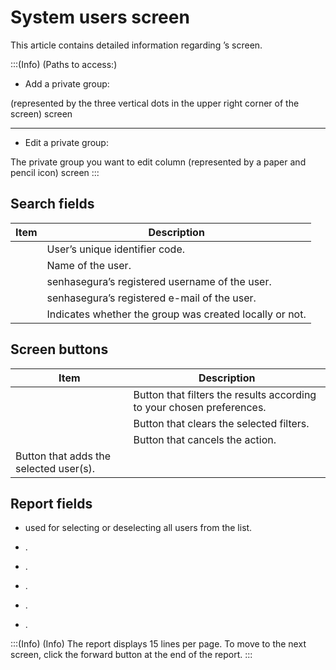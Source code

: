 # System users screen 

This article contains detailed information regarding ’s  screen.

:::(Info) (Paths to access:)

* Add a private group:

 (represented by the three vertical dots in the upper right corner of the screen)  screen

---

* Edit a private group:

 The private group you want to edit   column  (represented by a paper and pencil icon)  screen
:::

## Search fields


| Item | Description |
| --- | --- |
|  | User’s unique identifier code. |
|  | Name of the user. |
|  | senhasegura’s registered username of the user. |
|  | senhasegura’s registered e-mail of the user. |
|  | Indicates whether the group was created locally or not. |

## Screen buttons


| Item | Description |
| --- | --- |
|  | Button that filters the results according to your chosen preferences. |
|  | Button that clears the selected filters. |
|  | Button that cancels the action. |
| Button that adds the selected user(s). |

## Report fields


*  used for selecting or deselecting all users from the list.

* .

* .

* .

* .

* .

:::(Info) (Info)
The report displays 15 lines per page. To move to the next screen, click the forward button at the end of the report.
:::